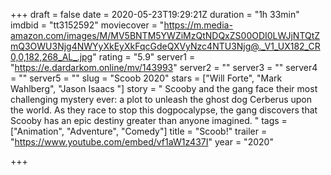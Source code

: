 +++
draft = false
date = 2020-05-23T19:29:21Z
duration = "1h 33min"
imdbid = "tt3152592"
moviecover = "https://m.media-amazon.com/images/M/MV5BNTM5YWZiMzQtNDQxZS00ODI0LWJjNTQtZmQ3OWU3Njg4NWYyXkEyXkFqcGdeQXVyNzc4NTU3Njg@._V1_UX182_CR0,0,182,268_AL_.jpg"
rating = "5.9"
server1 = "https://e.dardarkom.online/mv/143993"
server2 = ""
server3 = ""
server4 = ""
server5 = ""
slug = "Scoob 2020"
stars = ["Will Forte", "Mark Wahlberg", "Jason Isaacs "]
story = " Scooby and the gang face their most challenging mystery ever: a plot to unleash the ghost dog Cerberus upon the world. As they race to stop this dogpocalypse, the gang discovers that Scooby has an epic destiny greater than anyone imagined. "
tags = ["Animation", "Adventure", "Comedy"]
title = "Scoob!"
trailer = "https://www.youtube.com/embed/vf1aW1z437I"
year = "2020"

+++
